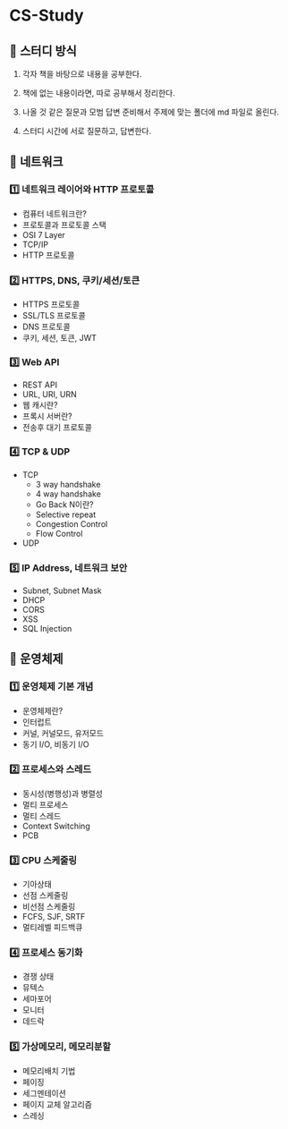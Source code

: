 # CS-Study

## 📝 스터디 방식

1. 각자 책을 바탕으로 내용을 공부한다.

2. 책에 없는 내용이라면, 따로 공부해서 정리한다.

3. 나올 것 같은 질문과 모범 답변 준비해서 주제에 맞는 폴더에 md 파일로 올린다.

4. 스터디 시간에 서로 질문하고, 답변한다.

## 📖 네트워크

### 1️⃣ 네트워크 레이어와 HTTP 프로토콜

- 컴퓨터 네트워크란?
- 프로토콜과 프로토콜 스택
- OSI 7 Layer
- TCP/IP
- HTTP 프로토콜

### 2️⃣ HTTPS, DNS, 쿠키/세션/토큰

- HTTPS 프로토콜
- SSL/TLS 프로토콜
- DNS 프로토콜
- 쿠키, 세션, 토큰, JWT

### 3️⃣ Web API

- REST API
- URL, URI, URN
- 웹 캐시란?
- 프록시 서버란?
- 전송후 대기 프로토콜

### 4️⃣ TCP & UDP

- ТСР
  - 3 way handshake
  - 4 way handshake
  - Go Back N이란?
  - Selective repeat
  - Congestion Control
  - Flow Control
- UDP

### 5️⃣ IP Address, 네트워크 보안

- Subnet, Subnet Mask
- DHCP
- CORS
- XSS
- SQL Injection

## 📖 운영체제

### 1️⃣ 운영체제 기본 개념

- 운영체제란?
- 인터럽트
- 커널, 커널모드, 유저모드
- 동기 I/O, 비동기 I/O

### 2️⃣ 프로세스와 스레드

- 동시성(병행성)과 병렬성
- 멀티 프로세스
- 멀티 스레드
- Context Switching
- РСВ

### 3️⃣ CPU 스케줄링

- 기아상태
- 선점 스케줄링
- 비선점 스케줄링
- FCFS, SJF, SRTF
- 멀티레벨 피드백큐

### 4️⃣ 프로세스 동기화

- 경쟁 상태
- 뮤텍스
- 세마포어
- 모니터
- 데드락

### 5️⃣ 가상메모리, 메모리분할

- 메모리배치 기법
- 페이징
- 세그멘테이션
- 페이지 교체 알고리즘
- 스레싱
